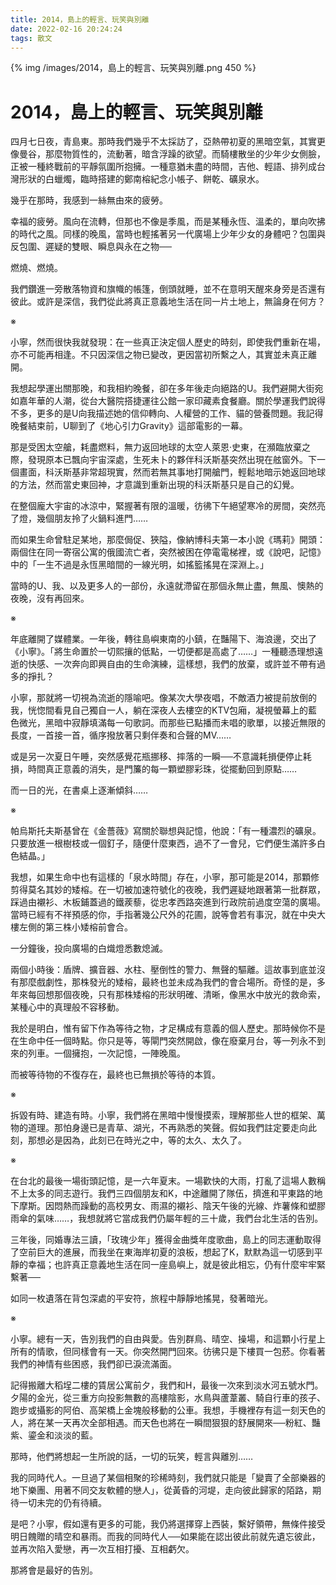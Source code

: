 ```yaml
---
title: 2014，島上的輕言、玩笑與別離
date: 2022-02-16 20:24:24
tags: 散文
---
```


{% img /images/2014，島上的輕言、玩笑與別離.png 450 %}

# 2014，島上的輕言、玩笑與別離

四月七日夜，青島東。那時我們幾乎不太採訪了，亞熱帶初夏的黑暗空氣，其實更像曼谷，那麼物質性的，流動著，暗含浮躁的欲望。而騎樓散坐的少年少女側臉，正被一種終戰前的平靜氛圍所抱擁。一種意猶未盡的時間，吉他、輕語、排列成台灣形狀的白蠟燭，臨時搭建的鄭南榕紀念小帳子、餅乾、礦泉水。

幾乎在那時，我感到一絲無由來的疲勞。

幸福的疲勞。風向在流轉，但那也不像是季風，而是某種永恆、溫柔的，單向吹拂的時代之風。同樣的晚風，當時也輕搖著另一代廣場上少年少女的身體吧？包圍與反包圍、遲疑的雙眼、瞬息與永在之物──

燃燒、燃燒。

我們鑽進一旁散落物資和旗幟的帳篷，倒頭就睡，並不在意明天醒來身旁是否還有彼此。或許是深信，我們從此將真正意義地生活在同一片土地上，無論身在何方？

※

小寧，然而很快我就發現：在一些真正決定個人歷史的時刻，即使我們重新在場，亦不可能再相逢。不只因深信之物已變改，更因當初所繫之人，其實並未真正離開。

我想起學運出關那晚，和我相約晚餐，卻在多年後走向絕路的U。我們避開大街宛如嘉年華的人潮，從台大醫院搭捷運往公館一家印藏素食餐廳。關於學運我們說得不多，更多的是U向我描述她的信仰轉向、人權營的工作、貓的營養問題。我記得晚餐結束前，U聊到了《地心引力Gravity》這部電影的一幕。

那是受困太空艙，耗盡燃料，無力返回地球的太空人萊恩·史東，在瀕臨放棄之際，發現原本已飄向宇宙深處，生死未卜的夥伴科沃斯基突然出現在舷窗外。下一個畫面，科沃斯基非常超現實，然而若無其事地打開艙門，輕鬆地暗示她返回地球的方法，然而當史東回神，才意識到重新出現的科沃斯基只是自己的幻覺。

在整個龐大宇宙的冰涼中，緊握著有限的溫暖，彷彿下午絕望寒冷的房間，突然亮了燈，幾個朋友拎了火鍋料進門……

而如果生命曾駐足某地，那麼侷促、狹隘，像納博科夫第一本小說《瑪莉》開頭：兩個住在同一寄宿公寓的俄國流亡者，突然被困在停電電梯裡，或《說吧，記憶》中的「一生不過是永恆黑暗間的一線光明，如搖籃搖晃在深淵上。」

當時的U、我、以及更多人的一部份，永遠就滯留在那個永無止盡，無風、懊熱的夜晚，沒有再回來。

※

年底離開了媒體業。一年後，轉往島嶼東南的小鎮，在豔陽下、海浪邊，交出了《小寧》。「將生命置於一切熙攘的低點，一切便都是高處了……」一種聽憑理想遠逝的快感、一次奔向即興自由的生命演練，這樣想，我們的放棄，或許並不帶有過多的掙扎？

小寧，那就將一切視為流逝的隱喻吧。像某次大學夜唱，不敵酒力被提前放倒的我，恍惚間看見自己獨自一人，躺在深夜人去樓空的KTV包廂，凝視螢幕上的藍色微光，黑暗中寂靜填滿每一句歌詞。而那些已點播而未唱的歌單，以接近無限的長度，一首接一首，循序撥放著只剩伴奏和合聲的MV……

或是另一次夏日午睡，突然感覺花瓶挪移、摔落的一瞬──不意識耗損便停止耗損，時間真正意義的消失，是門簾的每一顆塑膠彩珠，從擺動回到原點……

而一日的光，在書桌上逐漸傾斜……

※

帕烏斯托夫斯基曾在《金薔薇》寫關於聯想與記憶，他說：「有一種濃烈的礦泉。只要放進一根樹枝或一個釘子，隨便什麼東西，過不了一會兒，它們便生滿許多白色結晶。」

我想，如果生命中也有這樣的「泉水時間」存在，小寧，那可能是2014，那顆修剪得莫名其妙的矮榕。在一切被加速符號化的夜晚，我們遲疑地跟著第一批群眾，踩過由襯衫、木板鋪蓋過的鐵蒺藜，從忠孝西路突進到行政院前過度空蕩的廣場。當時已經有不祥預感的你，手指著幾公尺外的花圃，說等會若有事況，就在中央大樓左側的第三株小矮榕前會合。

一分鐘後，投向廣場的白熾燈悉數熄滅。

兩個小時後：盾牌、擴音器、水柱、壓倒性的警力、無聲的驅離。這故事到底並沒有那麼戲劇性，那株發光的矮榕，最終也並未成為我們的會合場所。奇怪的是，多年來每回想那個夜晚，只有那株矮榕的形狀明確、清晰，像黑水中放光的救命索，某種心中的真理般不容移動。

我於是明白，惟有留下作為等待之物，才足構成有意義的個人歷史。那時候你不是在生命中任一個時點。你只是等，等閘門突然開啟，像在廢棄月台，等一列永不到來的列車。一個擁抱，一次記憶，一陣晚風。

而被等待物的不復存在，最終也已無損於等待的本質。

※

拆毀有時、建造有時。小寧，我們將在黑暗中慢慢摸索，理解那些人世的框架、萬物的道理。那怕身邊已是青草、湖光，不再熟悉的笑聲。假如我們註定要走向此刻，那想必是因為，此刻已在時光之中，等的太久、太久了。

※

在台北的最後一場街頭記憶，是一六年夏末。一場歡快的大雨，打亂了這場人數稱不上太多的同志遊行。我們三四個朋友和K，中途離開了隊伍，擠進和平東路的地下摩斯。因悶熱而躁動的高校男女、雨濕的襯衫、陰天午後的光線、炸薯條和塑膠雨傘的氣味……，我想就將它當成我們仍屬年輕的三十歲，我們台北生活的告別。

三年後，同婚專法三讀，「玫瑰少年」獲得金曲獎年度歌曲，島上的同志運動取得了空前巨大的進展，而我坐在東海岸初夏的浪板，想起了K，默默為這一切感到平靜的幸福；也許真正意義地生活在同一座島嶼上，就是彼此相忘，仍有什麼牢牢緊繫著──

如同一枚遺落在背包深處的平安符，旅程中靜靜地搖晃，發著暗光。

※

小寧。總有一天，告別我們的自由與愛。告別群鳥、晴空、操場，和這顆小行星上所有的情歌，但同樣會有一天。你突然開門回來。彷彿只是下樓買一包菸。你看著我們的神情有些困惑，我們卻已淚流滿面。

記得搬離大稻埕二樓的賃居公寓前夕，我們和H，最後一次來到淡水河五號水門。夕陽的金光，從三重方向投影無數的高樓陰影，水鳥與蘆葦叢、騎自行車的孩子、跑步或攝影的阿伯、高架橋上金塊般移動的公車。我想，手機裡存有這一刻天色的人，將在某一天再次全部相遇。而天色也將在一瞬間狠狠的舒展開來──粉紅、豔紫、鎏金和淡淡的藍。

那時，他們將想起一生所說的話，一切的玩笑，輕言與離別……

我的同時代人。一旦過了某個相聚的珍稀時刻，我們就只能是「變賣了全部樂器的地下樂團、用著不同交友軟體的戀人」，從黃昏的河堤，走向彼此歸家的陌路，期待一切未完的仍有待續。

是吧？小寧，假如還有更多的可能，我仍將選擇穿上西裝，繫好領帶，無條件接受明日餽贈的晴空和暴雨。而我的同時代人──如果能在認出彼此前就先遺忘彼此，並再次陷入愛戀，再一次互相打擾、互相虧欠。

那將會是最好的告別。
